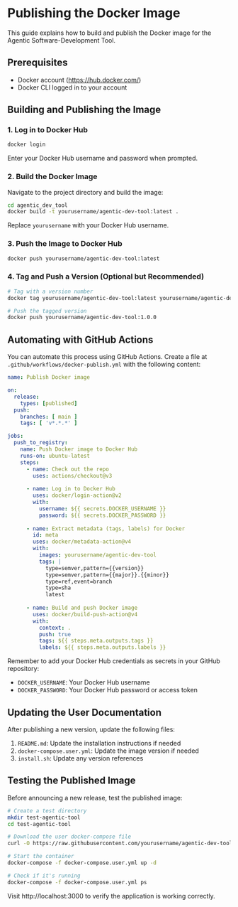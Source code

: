 # Publishing the Docker Image

This guide explains how to build and publish the Docker image for the Agentic Software-Development Tool.

## Prerequisites

- Docker account (https://hub.docker.com/)
- Docker CLI logged in to your account

## Building and Publishing the Image

### 1. Log in to Docker Hub

```bash
docker login
```

Enter your Docker Hub username and password when prompted.

### 2. Build the Docker Image

Navigate to the project directory and build the image:

```bash
cd agentic_dev_tool
docker build -t yourusername/agentic-dev-tool:latest .
```

Replace `yourusername` with your Docker Hub username.

### 3. Push the Image to Docker Hub

```bash
docker push yourusername/agentic-dev-tool:latest
```

### 4. Tag and Push a Version (Optional but Recommended)

```bash
# Tag with a version number
docker tag yourusername/agentic-dev-tool:latest yourusername/agentic-dev-tool:1.0.0

# Push the tagged version
docker push yourusername/agentic-dev-tool:1.0.0
```

## Automating with GitHub Actions

You can automate this process using GitHub Actions. Create a file at `.github/workflows/docker-publish.yml` with the following content:

```yaml
name: Publish Docker image

on:
  release:
    types: [published]
  push:
    branches: [ main ]
    tags: [ 'v*.*.*' ]

jobs:
  push_to_registry:
    name: Push Docker image to Docker Hub
    runs-on: ubuntu-latest
    steps:
      - name: Check out the repo
        uses: actions/checkout@v3
      
      - name: Log in to Docker Hub
        uses: docker/login-action@v2
        with:
          username: ${{ secrets.DOCKER_USERNAME }}
          password: ${{ secrets.DOCKER_PASSWORD }}
      
      - name: Extract metadata (tags, labels) for Docker
        id: meta
        uses: docker/metadata-action@v4
        with:
          images: yourusername/agentic-dev-tool
          tags: |
            type=semver,pattern={{version}}
            type=semver,pattern={{major}}.{{minor}}
            type=ref,event=branch
            type=sha
            latest
      
      - name: Build and push Docker image
        uses: docker/build-push-action@v4
        with:
          context: .
          push: true
          tags: ${{ steps.meta.outputs.tags }}
          labels: ${{ steps.meta.outputs.labels }}
```

Remember to add your Docker Hub credentials as secrets in your GitHub repository:
- `DOCKER_USERNAME`: Your Docker Hub username
- `DOCKER_PASSWORD`: Your Docker Hub password or access token

## Updating the User Documentation

After publishing a new version, update the following files:

1. `README.md`: Update the installation instructions if needed
2. `docker-compose.user.yml`: Update the image version if needed
3. `install.sh`: Update any version references

## Testing the Published Image

Before announcing a new release, test the published image:

```bash
# Create a test directory
mkdir test-agentic-tool
cd test-agentic-tool

# Download the user docker-compose file
curl -O https://raw.githubusercontent.com/yourusername/agentic-dev-tool/main/docker-compose.user.yml

# Start the container
docker-compose -f docker-compose.user.yml up -d

# Check if it's running
docker-compose -f docker-compose.user.yml ps
```

Visit http://localhost:3000 to verify the application is working correctly.